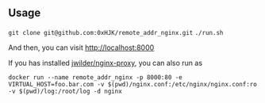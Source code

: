 ## Usage

`git clone git@github.com:0xHJK/remote_addr_nginx.git`
`./run.sh`

And then, you can visit [http://localhost:8000](http://localhost:8000)

If you has installed [jwilder/nginx-proxy](https://github.com/jwilder/nginx-proxy), you can also run as

`docker run --name remote_addr_nginx -p 8000:80 -e VIRTUAL_HOST=foo.bar.com -v $(pwd)/nginx.conf:/etc/nginx/nginx.conf:ro -v $(pwd)/log:/root/log -d nginx`
